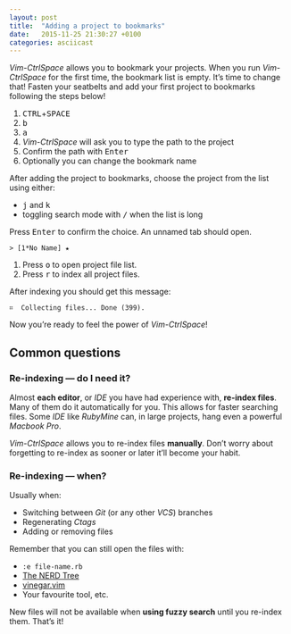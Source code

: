 ```yaml
---
layout: post
title:  "Adding a project to bookmarks"
date:   2015-11-25 21:30:27 +0100
categories: asciicast
---
```


<div class='asciicast-wrapper'>
    <script type="text/javascript" src="https://asciinema.org/a/29529.js" id="asciicast-29529" async>
    </script>
</div>

<!-- more -->

*Vim-CtrlSpace* allows you to bookmark your projects. When you run
*Vim-CtrlSpace* for the first time, the bookmark list is empty. It’s time to
change that! Fasten your seatbelts and add your first project to bookmarks
following the steps below!

1. <kbd>CTRL</kbd>+<kbd>SPACE</kbd>
2. <kbd>b</kbd>
3. <kbd>a</kbd>
4. *Vim-CtrlSpace* will ask you to type the path to the project
5. Confirm the path with <kbd>Enter</kbd>
6. Optionally you can change the bookmark name

After adding the project to bookmarks, choose the project from the list using
either:

- <kbd>j</kbd> and <kbd>k</kbd>
- toggling search mode with <kbd>/</kbd> when the list is long

Press <kbd>Enter</kbd> to confirm the choice. An unnamed tab should open.

```
> [1*No Name] ★
```

1. Press <kbd>o</kbd> to open project file list.
2. Press <kbd>r</kbd> to index all project files.

After indexing you should get this message:

```
⌗  Collecting files... Done (399).
```

Now you’re ready to feel the power of *Vim-CtrlSpace*!

## Common questions

### Re-indexing — do I need it?

Almost **each editor**, or *IDE* you have had experience with, **re-index
files**. Many of them do it automatically for you. This allows for faster
searching files. Some *IDE* like *RubyMine* can, in large projects, hang even
a powerful *Macbook Pro*.

*Vim-CtrlSpace* allows you to re-index files **manually**. Don’t worry about
forgetting to re-index as sooner or later it’ll become your habit.

### Re-indexing — when?

Usually when:

- Switching between *Git* (or any other *VCS*) branches
- Regenerating *Ctags*
- Adding or removing files

Remember that you can still open the files with:

- `:e file-name.rb`
- [The NERD Tree][1]
- [vinegar.vim][2]
- Your favourite tool, etc.

New files will not be available when **using fuzzy search** until you re-index
them. That’s it!


[1]: https://github.com/scrooloose/nerdtree
[2]: https://github.com/tpope/vim-vinegar
